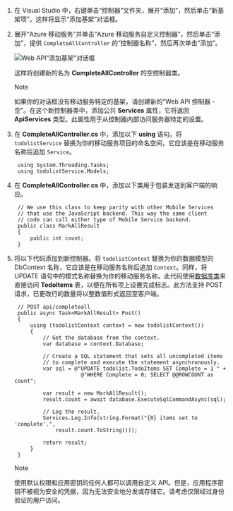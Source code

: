 1. 在 Visual Studio 中，右键单击“控制器”文件夹，展开“添加”，然后单击“新基架项”。这样将显示“添加基架”对话框。

2. 展开“Azure 移动服务”并单击“Azure 移动服务自定义控制器”，然后单击“添加”，提供 `CompleteAllController` 的“控制器名称”，然后再次单击“添加”。

    ![Web API“添加基架”对话框](./media/mobile-services-dotnet-backend-create-custom-api/add-custom-api-controller.png)

    这样将创建新的名为 **CompleteAllController** 的空控制器类。

    >[!NOTE]
    >如果你的对话框没有移动服务特定的基架，请创建新的“Web API 控制器 - 空”。在这个新控制器类中，添加公共 **Services** 属性，它将返回 **ApiServices** 类型。此属性用于从控制器内部访问服务器特定的设置。

3. 在 **CompleteAllController.cs** 中，添加以下 **using** 语句。将 `todolistService` 替换为你的移动服务项目的命名空间，它应该是在移动服务名称后追加 `Service`。

        using System.Threading.Tasks;
        using todolistService.Models;

4. 在 **CompleteAllController.cs** 中，添加以下类用于包装发送到客户端的响应。

        // We use this class to keep parity with other Mobile Services
        // that use the JavaScript backend. This way the same client
        // code can call either type of Mobile Service backend.
        public class MarkAllResult
        {
            public int count;
        }

5. 将以下代码添加到新控制器。将 `todolistContext` 替换为你的数据模型的 DbContext 名称，它应该是在移动服务名称后追加 `Context`。同样，将 UPDATE 语句中的模式名称替换为你的移动服务名称。此代码使用[数据库类](http://msdn.microsoft.com/zh-cn/library/system.data.entity.database.aspx)来直接访问 **TodoItems** 表，以便在所有项上设置完成标志。此方法支持 POST 请求，已更改行的数量将以整数值形式返回至客户端。

        // POST api/completeall        
        public async Task<MarkAllResult> Post()
        {
            using (todolistContext context = new todolistContext())
            {
                // Get the database from the context.
                var database = context.Database;

                // Create a SQL statement that sets all uncompleted items
                // to complete and execute the statement asynchronously.
                var sql = @"UPDATE todolist.TodoItems SET Complete = 1 " +
                            @"WHERE Complete = 0; SELECT @@ROWCOUNT as count";

                var result = new MarkAllResult();
                result.count = await database.ExecuteSqlCommandAsync(sql);

                // Log the result.
                Services.Log.Info(string.Format("{0} items set to 'complete'.", 
                    result.count.ToString()));

                return result;
            }
        }

    > [!NOTE]
    >使用默认权限和应用密钥的任何人都可以调用自定义 API。但是，应用程序密钥不被视为安全的凭据，因为无法安全地分发或存储它。请考虑仅限经过身份验证的用户访问。

<!---HONumber=76-->